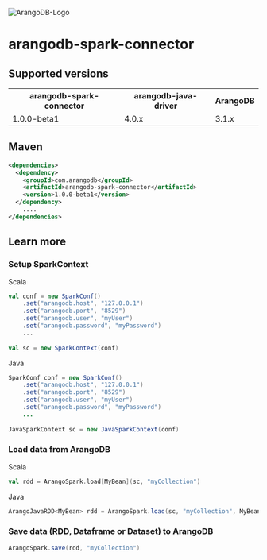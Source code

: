 
![ArangoDB-Logo](https://docs.arangodb.com/assets/arangodb_logo_2016_inverted.png)

# arangodb-spark-connector

## Supported versions

<table>
<tr><th>arangodb-spark-connector</th><th>arangodb-java-driver</th><th>ArangoDB</th></tr>
<tr><td>1.0.0-beta1</td><td>4.0.x</td><td>3.1.x</td></tr>
</table>

## Maven

```XML
<dependencies>
  <dependency>
    <groupId>com.arangodb</groupId>
    <artifactId>arangodb-spark-connector</artifactId>
    <version>1.0.0-beta1</version>
  </dependency>
	....
</dependencies>
```

## Learn more

### Setup SparkContext
Scala
```Scala
val conf = new SparkConf()
    .set("arangodb.host", "127.0.0.1")
    .set("arangodb.port", "8529")
    .set("arangodb.user", "myUser")
    .set("arangodb.password", "myPassword")
    ...
    
val sc = new SparkContext(conf)
```
Java
```Java
SparkConf conf = new SparkConf()
    .set("arangodb.host", "127.0.0.1")
    .set("arangodb.port", "8529")
    .set("arangodb.user", "myUser")
    .set("arangodb.password", "myPassword")
    ...
    
JavaSparkContext sc = new JavaSparkContext(conf)
```

### Load data from ArangoDB
Scala
```Scala
val rdd = ArangoSpark.load[MyBean](sc, "myCollection")

```
Java
```Java
ArangoJavaRDD<MyBean> rdd = ArangoSpark.load(sc, "myCollection", MyBean.class);

```

### Save data (RDD, Dataframe or Dataset) to ArangoDB
```Scala
ArangoSpark.save(rdd, "myCollection")

```